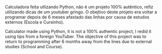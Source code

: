 Calculadora feita utlizando Python, não é um projeto 100% autêntico, refiz utilizando dicas de um youtuber gringo. O obejtivo deste projeto era voltar a programar depois de 6 meses afastado das linhas por causa de estudos externos (Escola e Cursinho).

Calculator made using Python, it is not a 100% authentic project, I redid it using tips from a foreign YouTuber. The objective of this project was to return to programming after 6 months away from the lines due to external studies (School and Course).
